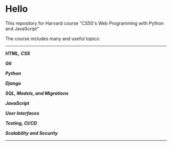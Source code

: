 # Hello
This repository for Harvard course "CS50's Web Programming with Python and JavaScript" 

The course includes many and useful topics:
***
***HTML, CSS***

***Git***

***Python***

***Django***

***SQL, Models, and Migrations***

***JavaScript***

***User Interfaces***

***Testing, CI/CD***

***Scalability and Security***

***
